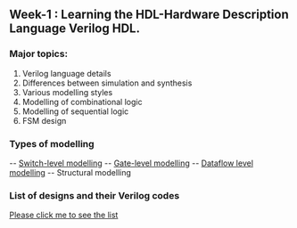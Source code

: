 ## Week-1 : Learning the HDL-Hardware Description Language Verilog HDL.

### Major topics:
<ol>
<li>Verilog language details</li>
<li>Differences between simulation and synthesis</li>
<li>Various modelling styles</li>
<li>Modelling of combinational logic</li>
<li>Modelling of sequential logic</li>
<li>FSM design</li>
</ol>

### Types of modelling

-- [Switch-level modelling](https://github.com/dicdesign/workshop_may6th_25th_2024/tree/main/week1/switchLevelModelling)
-- [Gate-level modelling](https://github.com/dicdesign/workshop_may6th_25th_2024/tree/main/week1/gateLevelModelling)
-- [Dataflow level modelling](https://github.com/dicdesign/workshop_may6th_25th_2024/tree/main/week1/dataFlowModelling)
-- Structural modelling 


### List of designs and their Verilog codes

[Please click me to see the list](https://github.com/dicdesign/asic_edatools/blob/main/list_verilogCodes.md)
